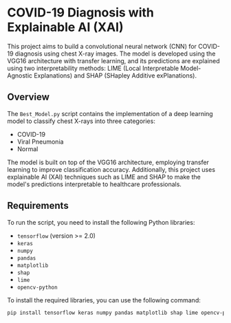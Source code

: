 # COVID-19 Diagnosis with Explainable AI (XAI)

This project aims to build a convolutional neural network (CNN) for COVID-19 diagnosis using chest X-ray images. The model is developed using the VGG16 architecture with transfer learning, and its predictions are explained using two interpretability methods: LIME (Local Interpretable Model-Agnostic Explanations) and SHAP (SHapley Additive exPlanations).

## Overview
The `Best_Model.py` script contains the implementation of a deep learning model to classify chest X-rays into three categories:
- COVID-19
- Viral Pneumonia
- Normal

The model is built on top of the VGG16 architecture, employing transfer learning to improve classification accuracy. Additionally, this project uses explainable AI (XAI) techniques such as LIME and SHAP to make the model's predictions interpretable to healthcare professionals.

## Requirements
To run the script, you need to install the following Python libraries:

- `tensorflow` (version >= 2.0)
- `keras`
- `numpy`
- `pandas`
- `matplotlib`
- `shap`
- `lime`
- `opencv-python`

To install the required libraries, you can use the following command:
```sh
pip install tensorflow keras numpy pandas matplotlib shap lime opencv-python

